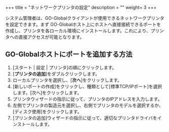 +++
title = "ネットワークプリンタの設定"
description = ""
weight= 3
+++

システム管理者は、GO-Globalクライアントが使用できるネットワークプリンタを設定できます。まず GO-Globalホスト上にホストへ直接接続できるポートを作成し、プリンタを各ローカル環境にインストールします。これにより、プリンタへの直接アクセスが可能となります。

## GO-Globalホストにポートを追加する方法

1. [スタート | 設定 | プリンタ]の順にクリックします。
2. [**プリンタの追加**]をダブルクリックします。
3. ローカルプリンタを選択し、[**次へ**]をクリックします。
4. [新しいポートの作成]をクリックし、種類として[標準TCP/IPポート]を選択します。[次へ]をクリックします。
5. プリンタウィザードの指示に従って、プリンタのIPアドレスを入力します。
6. 左側でプリンタの製造元を選択し、右側でプリンタのモデルを選択するか、[ディスク使用]をクリックします。
7. [プリンタの追加]ウィザードの指示に従って、適切なプリンタドライバをインストールします。